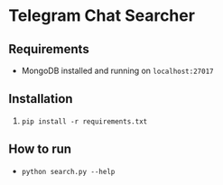 # Telegram Chat Searcher

## Requirements
- MongoDB installed and running on `localhost:27017`

## Installation
1. `pip install -r requirements.txt`

## How to run
- `python search.py --help`